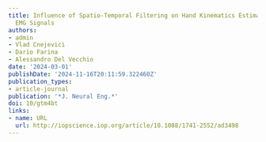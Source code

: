 ```yaml
---
title: Influence of Spatio-Temporal Filtering on Hand Kinematics Estimation from High-Density
  EMG Signals
authors:
- admin
- Vlad Cnejevici
- Dario Farina
- Alessandro Del Vecchio
date: '2024-03-01'
publishDate: '2024-11-16T20:11:59.322460Z'
publication_types:
- article-journal
publication: '*J. Neural Eng.*'
doi: 10/gtm4bt
links:
- name: URL
  url: http://iopscience.iop.org/article/10.1088/1741-2552/ad3498
---
```

